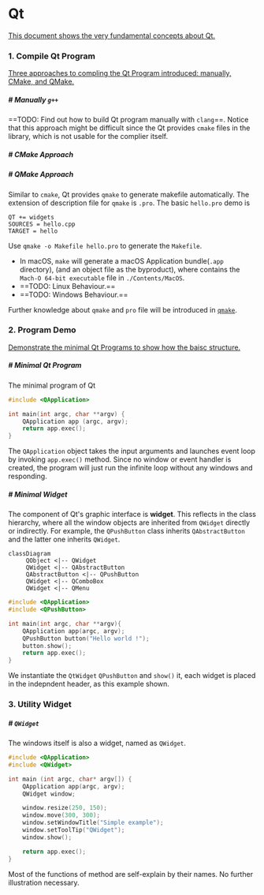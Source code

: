 # Qt

<u>This document shows the very fundamental concepts about Qt.</u>



### 1. Compile Qt Program

<u>Three approaches to compling the Qt Program introduced: manually, CMake, and QMake.</u>

##### # Manually `g++`

==TODO: Find out how to build Qt program manually with `clang`==. Notice that this approach might be difficult since the Qt provides `cmake` files in the library, which is not usable for the complier itself.



##### # CMake Approach





##### # QMake Approach

Similar to `cmake`, Qt provides `qmake` to generate makefile automatically. The extension of description file for `qmake` is `.pro`. The basic `hello.pro` demo is

```qmake
QT += widgets
SOURCES = hello.cpp
TARGET = hello
```

Use `qmake -o Makefile hello.pro` to generate the `Makefile`.

- In macOS, `make` will generate a macOS Application bundle(`.app` directory), (and an object file as the byproduct), where contains the `Mach-O 64-bit executable` file in `./Contents/MacOS`.
- ==TODO: Linux Behaviour.==
- ==TODO: Windows Behaviour.==

Further knowledge about `qmake` and `pro` file will be introduced in [`qmake`](qmake.md).







### 2. Program Demo

<u>Demonstrate the minimal Qt Programs to show how the baisc structure.</u>



##### # Minimal Qt Program

The minimal program of Qt 

```c
#include <QApplication>

int main(int argc, char **argv) {
    QApplication app (argc, argv);
    return app.exec();
}
```

The `QApplication` object takes the input arguments and launches event loop by invoking `app.exec()` method. Since no window or event handler is created, the program will just run the infinite loop without any windows and responding.



##### # Minimal Widget

The component of Qt's graphic interface is **widget**. This reflects in the class hierarchy, where all the window objects are inherited from `QWidget` directly or indirectly. For example, the `QPushButton` class inherits `QAbstractButton` and the latter one inherits `QWidget`.

```mermaid
classDiagram
	 QObject <|-- QWidget
     QWidget <|-- QAbstractButton
     QAbstractButton <|-- QPushButton
     QWidget <|-- QComboBox
     QWidget <|-- QMenu
```



```c
#include <QApplication>
#include <QPushButton>

int main(int argc, char **argv){
    QApplication app(argc, argv);
    QPushButton button("Hello world !");
    button.show();
	return app.exec();
}
```

We instantiate the `QtWidget` `QPushButton` and `show()` it, each widget is placed in the indepndent header, as this example shown.





### 3. Utility Widget

##### # `QWidget`

The windows itself is also a widget, named as `QWidget`.

```c++
#include <QApplication>
#include <QWidget>

int main (int argc, char* argv[]) {
    QApplication app(argc, argv);
    QWidget window;

    window.resize(250, 150);
    window.move(300, 300);
    window.setWindowTitle("Simple example");
    window.setToolTip("QWidget");
    window.show();

    return app.exec();
}
```

Most of the functions of method are self-explain by their names. No further illustration necessary.



##### #



























